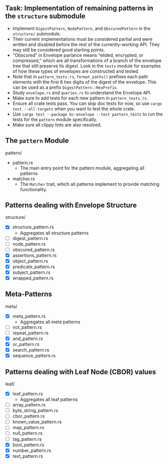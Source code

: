 ## Task: Implementation of remaining patterns in the `structure` submodule

- Implement `DigestPattern`, `NodePattern`, and `ObscuredPattern` in the `structure/` submodule.
- Their current implementations must be considered partial and were written and disabled before the rest of the currently-working API. They may still be considered good starting points.
- "Obscured" in Envelope parlance means "elided, encrypted, or compressed," which are all transformations of a branch of the envelope tree that still preserve its digest. Look in the `tests` module for examples of how these types of envelopes are constructed and tested.
- Note that in `pattern_tests.rs`, `format_paths()` prefixes each path elements with the first 8 hex digits of the digest of the envelope. This can be used as a prefix `DigestPattern::HexPrefix`.
- Study `envelope.rs` and `queries.rs` to understand the Envelope API.
- Make sure to add tests for each new pattern in `pattern_tests.rs`.
- Ensure all crate tests pass. You can skip doc tests for now, so use `cargo test --all-targets` when you want to test the whole crate.
- Use `cargo test --package bc-envelope --test pattern_tests` to run the tests for the `pattern` module specifically.
- Make sure all clippy lints are also resolved.

## The `pattern` Module

pattern/

- pattern.rs
  - The main entry point for the pattern module, aggregating all patterns.
- matcher.rs
  - The `Matcher` trait, which all patterns implement to provide matching functionality.

## Patterns dealing with Envelope Structure

structure/

- [x] structure_pattern.rs
  - Aggregates all structure patterns
- [ ] digest_pattern.rs
- [ ] node_pattern.rs
- [ ] obscured_pattern.rs
- [x] assertions_pattern.rs
- [x] object_pattern.rs
- [x] predicate_pattern.rs
- [x] subject_pattern.rs
- [x] wrapped_pattern.rs

## Meta-Patterns

meta/

- [x] meta_pattern.rs
  - Aggregates all meta patterns
- [ ] not_pattern.rs
- [ ] repeat_pattern.rs
- [x] and_pattern.rs
- [x] or_pattern.rs
- [x] search_pattern.rs
- [x] sequence_pattern.rs

## Patterns dealing with Leaf Node (CBOR) values

leaf/

- [x] leaf_pattern.rs
  - Aggregates all leaf patterns
- [ ] array_pattern.rs
- [ ] byte_string_pattern.rs
- [ ] cbor_pattern.rs
- [ ] known_value_pattern.rs
- [ ] map_pattern.rs
- [ ] null_pattern.rs
- [ ] tag_pattern.rs
- [x] bool_pattern.rs
- [x] number_pattern.rs
- [x] text_pattern.rs
